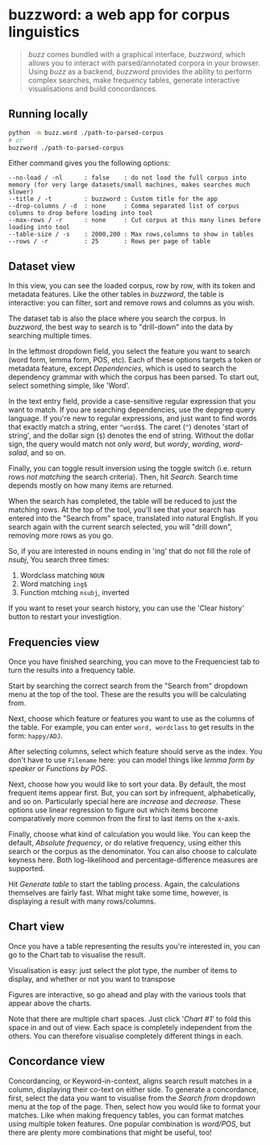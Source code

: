 # buzzword: a web app for corpus linguistics

> *buzz* comes bundled with a graphical interface, *buzzword*, which allows you to interact with parsed/annotated corpora in your browser. Using *buzz* as a backend, *buzzword* provides the ability to perform complex searches, make frequency tables, generate interactive visualisations and build concordances.

## Running locally

```bash
python -m buzz.word ./path-to-parsed-corpus
# or
buzzword ./path-to-parsed-corpus
```

Either command gives you the following options:

```
--no-load / -nl      : false    : do not load the full corpus into memory (for very large datasets/small machines, makes searches much slower)
--title / -t         : buzzword : Custom title for the app
--drop-columns / -d  : none     : Comma separated list of corpus columns to drop before loading into tool
--max-rows / -r      : none     : Cut corpus at this many lines before loading into tool
--table-size / -s    : 2000,200 : Max rows,columns to show in tables
--rows / -r          : 25       : Rows per page of table
```

## Dataset view

In this view, you can see the loaded corpus, row by row, with its token and metadata features. Like the other tables in *buzzword*, the table is interactive: you can filter, sort and remove rows and columns as you wish.

The dataset tab is also the place where you search the corpus. In *buzzword*, the best way to search is to "drill-down" into the data by searching multiple times.

In the leftmost dropdown field, you select the feature you want to search (word form, lemma form, POS, etc). Each of these options targets a token or metadata feature, except *Dependencies*, which is used to search the dependency grammar with which the corpus has been parsed. To start out, select something simple, like 'Word'.

In the text entry field, provide a case-sensitive regular expression that you want to match. If you are searching dependencies, use the depgrep query language. If you're new to regular expressions, and just want to find words that exactly match a string, enter `^word$$`. The caret (`^`) denotes 'start of string', and the dollar sign (`$`) denotes the end of string. Without the dollar sign, the query would match not only *word*, but *wordy*, *wording*, *word-salad*, and so on.

Finally, you can toggle result inversion using the toggle switch (i.e. return rows *not matching* the search criteria). Then, hit *Search*. Search time depends mostly on how many items are returned.

When the search has completed, the table will be reduced to just the matching rows. At the top of the tool, you'll see that your search has entered into the "Search from" space, translated into natural English. If you search again with the current search selected, you will "drill down", removing more rows as you go.

So, if you are interested in nouns ending in 'ing' that do not fill the role of *nsubj*, You search three times:

1. Wordclass matching `NOUN`
2. Word matching `ing$`
3. Function mtching `nsubj`, inverted

If you want to reset your search history, you can use the 'Clear history' button to restart your investigtion.

## Frequencies view

Once you have finished searching, you can move to the Frequenciest tab to turn the results into a frequency table.

Start by searching the correct search from the "Search from" dropdown menu at the top of the tool. These are the results you will be calculating from.

Next, choose which feature or features you want to use as the columns of the table. For example, you can enter `word, wordclass` to get results in the form: `happy/ADJ`.

After selecting columns, select which feature should serve as the index. You don't have to use `Filename` here: you can model things like *lemma form by speaker* or *Functions by POS*.

Next, choose how you would like to sort your data. By default, the most frequent items appear first. But, you can sort by infrequent, alphabetically, and so on. Particularly special here are *increase* and *decrease*. These options use linear regression to figure out which items become comparatively more common from the first to last items on the x-axis.

Finally, choose what kind of calculation you would like. You can keep the default, *Absolute frequency*, or do relative frequency, using either this search or the corpus as the denominator. You can also choose to calculate keyness here. Both log-likelihood and percentage-difference measures are supported.

Hit *Generate table* to start the tabling process. Again, the calculations themselves are fairly fast. What might take some time, however, is displaying a result with many rows/columns.

## Chart view

Once you have a table representing the results you're interested in, you can go to the Chart tab to visualise the result.

Visualisation is easy: just select the plot type, the number of items to display, and whether or not you want to transpose

Figures are interactive, so go ahead and play with the various tools that appear above the charts.

Note that there are multiple chart spaces. Just click '*Chart #1*' to fold this space in and out of view. Each space is completely independent from the others. You can therefore visualise completely different things in each.

## Concordance view

Concordancing, or Keyword-in-context, aligns search result matches in a column, displaying their co-text on either side. To generate a concordance, first, select the data you want to visualise from the *Search from* dropdown menu at the top of the page. Then, select how you would like to format your matches. Like when making frequency tables, you can format matches using multiple token features. One popular combination is *word/POS*, but there are plenty more combinations that might be useful, too!
